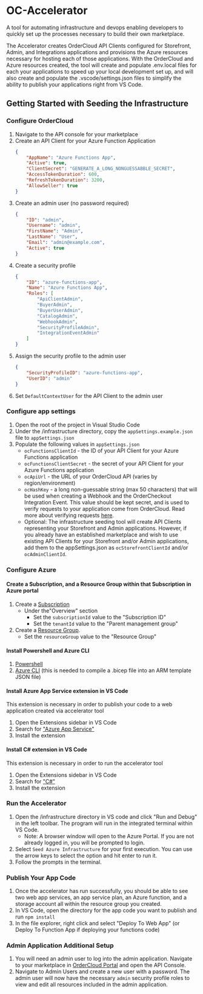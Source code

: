 # OC-Accelerator
A tool for automating infrastructure and devops enabling developers to quickly set up the processes necessary to build their own marketplace. 

The Accelerator creates OrderCloud API Clients configured for Storefront, Admin, and Integrations applications and provisions the Azure resources necessary for hosting each of those applications. With the OrderCloud and Azure resources created, the tool will create and populate .env.local files for each your applications to speed up your local development set up, and will also create and populate the .vscode/settings.json files to simplify the ability to publish your applications right from VS Code.

## Getting Started with Seeding the Infrastructure

### Configure OrderCloud
1. Navigate to the API console for your marketplace
2. Create an API Client for your Azure Function Application
    ```json
    {
        "AppName": "Azure Functions App",
        "Active": true,
        "ClientSecret": "GENERATE_A_LONG_NONGUESSABBLE_SECRET",
        "AccessTokenDuration": 600,
        "RefreshTokenDuration": 3200,
        "AllowSeller": true
    }
    ```
3. Create an admin user (no password required)
    ```json
    {
        "ID": "admin",
        "Username": "admin",
        "FirstName": "Admin",
        "LastName": "User",
        "Email": "admin@example.com",
        "Active": true
    }
    ```
3. Create a security profile
    ```json
    {
        "ID": "azure-functions-app",
        "Name": "Azure Functions App",
        "Roles": [
            "ApiClientAdmin",
            "BuyerAdmin",
            "BuyerUserAdmin",
            "CatalogAdmin",
            "WebhookAdmin",
            "SecurityProfileAdmin",
            "IntegrationEventAdmin"
        ]
    }
    ```
4. Assign the security profile to the admin user
    ```json
    {
        "SecurityProfileID": "azure-functions-app",
        "UserID": "admin"
    }
    ```
5. Set `DefaultContextUser` for the API Client to the admin user

### Configure app settings

1. Open the root of the project in Visual Studio Code
2. Under the /infrastructure directory, copy the `appSettings.example.json` file to `appSettings.json`
3. Populate the following values in `appSettings.json`
    - `ocFunctionsClientId` - the ID of your API Client for your Azure Functions application
    - `ocFunctionsClientSecret` - the secret of your API Client for your Azure Functions application
    - `ocApiUrl` - the URL of your OrderCloud API (varies by region/environment)
    - `ocHashKey` - a long non-guessable string (max 50 characters) that will be used when creating a Webhook and the OrderCheckout Integration Event. This value should be kept secret, and is used to verify requests to your application come from OrderCloud. Read more about verifying requests [here](https://ordercloud.io/knowledge-base/using-webhooks#verifying-the-webhook-request).
    - Optional: The infrastructure seeding tool will create API Clients representing your Storefront and Admin applications. However, if you already have an established marketplace and wish to use existing API Clients for your Storefront and/or Admin applications, add them to the appSettings.json as `ocStorefrontClientId` and/or `ocAdminClientId`.

### Configure Azure

#### Create a Subscription, and a Resource Group within that Subscription in Azure portal

1. Create a [Subscription](https://learn.microsoft.com/en-us/azure/cost-management-billing/manage/create-subscription)
    - Under the"Overview" section
        - Set the `subscriptionId` value to the "Subscription ID"
        - Set the `tenantId` value to the "Parent management group"
3. Create a [Resource Group](https://learn.microsoft.com/en-us/azure/azure-resource-manager/management/manage-resource-groups-portal#create-resource-groups).
    - Set the `resourceGroup` value to the "Resource Group"

#### Install Powershell and Azure CLI

1. [Powershell](https://learn.microsoft.com/en-us/powershell/scripting/install/installing-powershell?view=powershell-7.4)
2. [Azure CLI](https://learn.microsoft.com/en-us/cli/azure/install-azure-cli) (this is needed to compile a .bicep file into an ARM template JSON file)

#### Install Azure App Service extension in VS Code

This extension is necessary in order to publish your code to a web application created via accelerator tool

1. Open the Extensions sidebar in VS Code
2. Search for ["Azure App Service"](https://marketplace.visualstudio.com/items?itemName=ms-azuretools.vscode-azureappservice)
3. Install the extension

#### Install C# extension in VS Code

This extension is necessary in order to run the accelerator tool

1. Open the Extensions sidebar in VS Code
2. Search for ["C#"](https://marketplace.visualstudio.com/items?itemName=ms-dotnettools.csharp)
3. Install the extension

### Run the Accelerator
1. Open the /infrastructure directory in VS code and click "Run and Debug" in the left toolbar. The program will run in the integrated terminal within VS Code.
    - Note: A browser window will open to the Azure Portal. If you are not already logged in, you will be prompted to login.
2. Select `Seed Azure Infrastructure` for your first execution. You can use the arrow keys to select the option and hit enter to run it.
3. Follow the prompts in the terminal.

### Publish Your App Code
1. Once the accelerator has run successfully, you should be able to see two web app services, an app service plan, an Azure function, and a storage account all within the resource group you created.
2. In VS Code, open the directory for the app code you want to publish and run `npm install`
3. In the file explorer, right click and select "Deploy To Web App" (or Deploy To Function App if deploying your functions code)

### Admin Application Additional Setup
1. You will need an admin user to log into the admin application. Navigate to your marketplace in [OrderCloud Portal](https://portal.ordercloud.io/) and open the API Console.
2. Navigate to Admin Users and create a new user with a password.  The admin user will now have the necessary `admin` security profile roles to view and edit all resources included in the admin application.